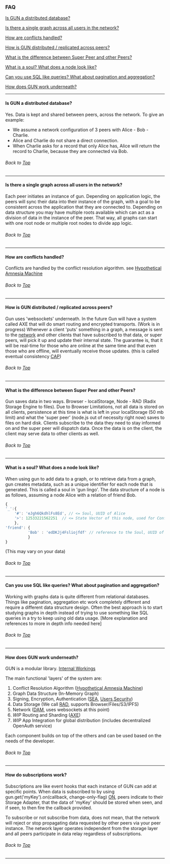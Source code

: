 ### FAQ 
[Is GUN a distributed database?](#is-gun-a-distributed-database)

[Is there a single graph across all users in the network?](#is-there-a-single-graph-across-all-users-in-the-network)

[How are conflicts handled?](#how-are-conflicts-handled)

[How is GUN distributed / replicated across peers?](#how-is-gun-distributed--replicated-across-peers)

[What is the difference between Super Peer and other Peers?](#what-is-the-difference-between-super-peer-and-other-peers)

[What is a soul? What does a node look like?](#what-is-a-soul-what-does-a-node-look-like)

[Can you use SQL like queries? What about pagination and aggregation?](#can-you-use-sql-like-queries-what-about-pagination-and-aggregation)

[How does GUN work underneath?](#how-does-gun-work-underneath)

***

#### Is GUN a distributed database?

Yes. Data is kept and shared between peers, across the network. 
To give an example: 
- We assume a network configuration of 3 peers with Alice - Bob - Charlie.
- Alice and Charlie do not share a direct connection. 
- When Charlie asks for a record that only Alice has, Alice will return the record to Charlie, because they are connected via Bob.

###### Back to [Top](#faq)
***

#### Is there a single graph across all users in the network?

Each peer initiates an instance of gun. Depending on application logic, the peers will sync their data into their instance of the graph, with a goal to be consistent across the application that they are connected to. Depending on data structure you may have multiple roots available which can act as a division of data in the instance of the peer. That way, all graphs can start with one root node or multiple root nodes to divide app logic.

###### Back to [Top](#faq)
***

#### How are conflicts handled?

Conflicts are handled by the conflict resolution algorithm. see [Hypothetical Amnesia Machine](https://gun.eco/docs/Hypothetical-Amnesia-Machine)

###### Back to [Top](#faq)
***

#### How is GUN distributed / replicated across peers?

Gun uses 'websockets' underneath. In the future Gun will have a system called AXE that will do smart routing and encrypted transports. (Work is in progress)
Whenever a client 'puts' something in a graph, a message is sent to the [network](https://gun.eco/docs/DAM) and other clients that have subscribed to that data, or super peers, will pick it up and update their internal state. The guarantee is, that it will be real-time for those who are online at the same time and that even those who are offline, will eventually receive those updates. (this is called eventual consistency [CAP](https://gun.eco/docs/CAP-Theorem))

###### Back to [Top](#faq)
***

#### What is the difference between Super Peer and other Peers?

Gun saves data in two ways. Browser - localStorage, Node - RAD (Radix Storage Engine to files).
Due to Browser Limitations, not all data is stored on all clients, persistence at this time is what is left in your localStorage (50 mb limit) and what the 'super peer' (node.js out of necessity right now) saves to files on hard disk. Clients subscribe to the data they need to stay informed on and the super peer will dispatch data. Once the data is on the client, the client may serve data to other clients as well.

###### Back to [Top](#faq)
***

#### What is a soul? What does a node look like?

When using gun to add data to a graph, or to retrieve data from a graph, gun creates metadata, such as a unique identifier for each node that is generated. This is called a soul in 'gun lingo'.
The data structure of a node is as follows, assuming a node Alice with a relation of friend Bob.
```javascript
{
'_':{
    '#': 'eJgh6QkdhlFs8Ed', // <= Soul, UUID of Alice
    '>': 12533221562251  // <= State Vector of this node, used for Conflict Resolution
    },
'friend': {
          'Bob' : 'edDKJj4Fsliojfdf' // reference to the Soul, UUID of the connection
          }
}
```
(This may vary on your data)

###### Back to [Top](#faq)
***

#### Can you use SQL like queries? What about pagination and aggregation?

Working with graphs data is quite different from relational databases. Things like pagination, aggregation etc work completely different and require a different data structure design. Often the best approach is to start studying graphs in depth instead of trying to use something like SQL queries in a try to keep using old data usage. [More explanation and references to more in depth info needed here]

###### Back to [Top](#faq)
***

#### How does GUN work underneath?

GUN is a modular library. [Internal Workings](https://gun.eco/docs/javascript)

The main functional 'layers' of the system are:
1. Conflict Resolution Algorithm ([Hypothetical Amnesia Machine](https://gun.eco/docs/Hypothetical-Amnesia-Machine))
2. Graph Data Structure (In-Memory Graph)
3. Signing, Encryption, Authentication ([SEA](https://gun.eco/docs/SEA), [Users](https://gun.eco/docs/User),[Security](https://gun.eco/docs/Auth))
4. Data Storage (We call [RAD](https://gun.eco/docs/Radisk), supports Browser/Files/S3/IPFS)
5. Network ([DAM](https://gun.eco/docs/DAM), uses websockets at this point)
6. _WIP_ Routing and Sharding ([AXE](https://gun.eco/docs/AXE))
7. _WIP_ App Integration for global distribution (includes decentralized OpenAuth service)

Each component builds on top of the others and can be used based on the needs of the developer.

###### Back to [Top](#faq)
***

#### How do subscriptions work?

Subscriptions are like event hooks that each instance of GUN can add at specific points. 
When data is subscribed to by using gun.get('myKey').on(callback, change-only-flag) [ON](https://gun.eco/docs/API#on), peers indicate to their Storage Adapter, that the data of 'myKey' should be stored when seen, and if seen, to then fire the callback provided. 

To subscribe or not subscribe from data, does not mean, that the network will reject or stop propagating data requested by other peers via your peer instance. The network layer operates independent from the storage layer and all peers participate in data relay regardless of subscriptions.

###### Back to [Top](#faq)
***
